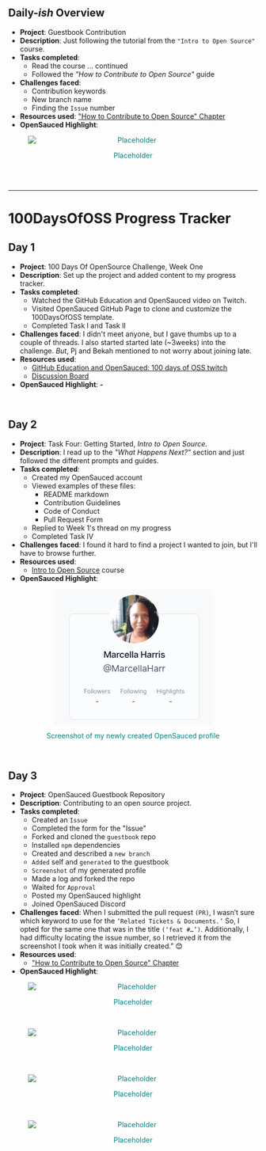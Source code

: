 ## Daily-*ish* Overview

- **Project**: Guestbook Contribution
- **Description**: Just following the tutorial from the `"Intro to Open Source"` course.
- **Tasks completed**: 
    - Read the course ... continued
    - Followed the *"How to Contribute to Open Source"* guide
- **Challenges faced**: 
    - Contribution keywords
    - New branch name
    - Finding the `Issue` number
- **Resources used**: ["How to Contribute to Open Source" Chapter](https://opensauced.pizza/learn/intro-to-oss/how-to-contribute-to-open-source)
- **OpenSauced Highlight**:
<figure style="text-align: center; color: teal;">
  <p align="center">
    <img src="https://placehold.co/400" alt="Placeholder" style="display: block; margin: 0 auto;">
  </p>
  <figcaption>
    <p align="center">Placeholder</p>
  </figcaption>
</figure>
<br>
<br>
<hr>


# 100DaysOfOSS Progress Tracker

## Day 1

- **Project**: 100 Days Of OpenSource Challenge, Week One
- **Description**: Set up the project and added content to my progress tracker.
- **Tasks completed**: 
  - Watched the GitHub Education and OpenSauced video on Twitch.
  - Visited OpenSauced GitHub Page to clone and customize the 100DaysOfOSS template.
  - Completed Task I and Task II
- **Challenges faced**: I didn't meet anyone, but I gave thumbs up to a couple of threads. I also started started late (~3weeks) into the challenge. *But*, Pj and Bekah mentioned to not worry about joining late.
- **Resources used**: 
  - [GitHub Education and OpenSauced: 100 days of OSS twitch](https://www.twitch.tv/videos/2218350705)
  - [Discussion Board](https://github.com/orgs/open-sauced/discussions/36)
- **OpenSauced Highlight**: **-**
<br>

## Day 2

- **Project**: Task Four: Getting Started, *Intro to Open Source*.
- **Description**: I read up to the *"What Happens Next?"* section and just followed the different prompts and guides.
- **Tasks completed**:
  - Created my OpenSauced account
  - Viewed examples of these files:
    - README markdown
    - Contribution Guidelines
    - Code of Conduct
    - Pull Request Form
  - Replied to Week 1's thread on my progress
  - Completed Task IV
- **Challenges faced**: I found it hard to find a project I wanted to join, but I'll have to browse further.
- **Resources used**: 
  - [Intro to Open Source](https://opensauced.pizza/learn/intro-to-oss/) course
- **OpenSauced Highlight**:
<figure style="text-align: center; color: teal;">
  <p align="center">
    <img src="./images/marcellaOpenSauced.png" alt="Marcella's OpenSauced profile header image" style="display: block; margin: 0 auto;">
  </p>
  <figcaption>
    <p align="center">Screenshot of my newly created OpenSauced profile</p>
  </figcaption>
</figure>
<br>

## Day 3

- **Project**: OpenSauced Guestbook Repository
- **Description**: Contributing to an open source project.
- **Tasks completed**: 
  - Created an `Issue`
  - Completed the form for the "Issue"
  - Forked and cloned the `guestbook` repo
  - Installed `npm` dependencies
  - Created and described a `new branch`
  - `Added` self and `generated` to the guestbook
  - `Screenshot` of my generated profile
  - Made a log and forked the repo
  - Waited for `Approval`
  - Posted my OpenSauced highlight
  - Joined OpenSauced Discord
- **Challenges faced**: When I submitted the pull request `(PR)`, I wasn’t sure which keyword to use for the `‘Related Tickets & Documents.’` So, I opted for the same one that was in the title `(‘feat #…’)`. Additionally, I had difficulty locating the issue number, so I retrieved it from the screenshot I took when it was initially created.” 😊
- **Resources used**: 
  - ["How to Contribute to Open Source" Chapter](https://opensauced.pizza/learn/intro-to-oss/how-to-contribute-to-open-source)
- **OpenSauced Highlight**:
<figure style="text-align: center; color: teal;">
  <p align="center">
    <img src="https://placehold.co/400" alt="Placeholder" style="display: block; margin: 0 auto;">
  </p>
  <figcaption>
    <p align="center">Placeholder</p>
  </figcaption>
</figure>
<br>

<figure style="text-align: center; color: teal;">
  <p align="center">
    <img src="https://placehold.co/400" alt="Placeholder" style="display: block; margin: 0 auto;">
  </p>
  <figcaption>
    <p align="center">Placeholder</p>
  </figcaption>
</figure>
<br>

<figure style="text-align: center; color: teal;">
  <p align="center">
    <img src="https://placehold.co/400" alt="Placeholder" style="display: block; margin: 0 auto;">
  </p>
  <figcaption>
    <p align="center">Placeholder</p>
  </figcaption>
</figure>
<br>

<figure style="text-align: center; color: teal;">
  <p align="center">
    <img src="https://placehold.co/400" alt="Placeholder" style="display: block; margin: 0 auto;">
  </p>
  <figcaption>
    <p align="center">Placeholder</p>
  </figcaption>
</figure>
<br>
